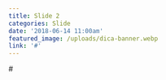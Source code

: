 ```yaml
---
title: Slide 2
categories: Slide
date: '2018-06-14 11:00am'
featured_image: /uploads/dica-banner.webp
link: '#'
---
```

\#

